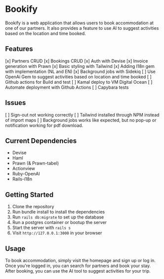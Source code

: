 # Bookify
Bookify is a web application that allows users to book accommodation at one of our partners. It also provides a feature to use AI to suggest activities based on the location and time booked.

## Features
[x] Partners CRUD
[x] Bookings CRUD
[x] Auth with Devise
[x] Invoice generation with Prawn
[x] Basic styling with Tailwind
[x] Adding I18n gem with implementation (NL and EN)
[x] Background jobs with Sidekiq
[ ] Use OpenAi Gem to suggest activities based on location and time booked
[ ] Github actions for Build and test
[ ] Kamal deploy to VM Digital Ocean
[ ] Automate deployment with Github Actions
[ ] Capybara tests

## Issues
[ ] Sign-out not working correctly
[ ] Tailwind installed through NPM instead of import maps 
[ ] Background jobs works like expected, but no pop-up or notification working for pdf download.

## Current Dependencies
- Devise
- Haml
- Prawn (& Prawn-tabel)
- Actionview
- Ruby-OpenAI
- Rails-i18n

## Getting Started

1. Clone the repository
2. Run bundle install to install the dependencies
3. Run `rails db:migrate` to set up the database
4. Run a postgres container or bootup the server
5. Start the server with `rails s`
6. Visit `http://127.0.0.1:3000` in your browser

## Usage
To book accommodation, simply visit the homepage and sign up or log in. Once you're logged in, you can search for partners and book your stay. After booking, you can use the AI tool to suggest activities for your trip.

